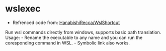 # wslexec

- Refrenced code from: [HanabishiRecca/WslShortcut](https://github.com/HanabishiRecca/WslShortcut)

Run wsl commands directly from windows, supports basic path translation.
Usage:
	- Rename the executable to any name and you can run the coresponding command in WSL.
	- Symbolic link also works.